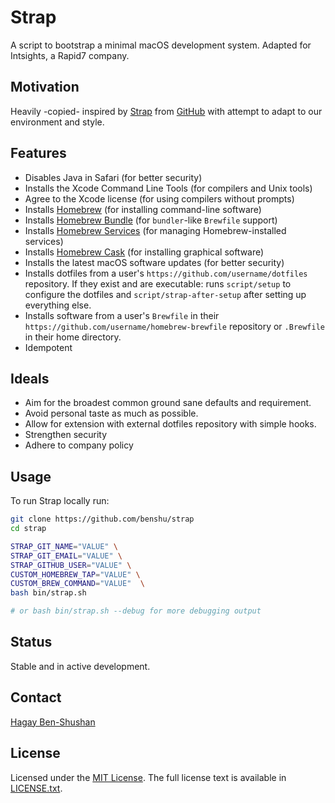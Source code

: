 # Strap

A script to bootstrap a minimal macOS development system. Adapted for Intsights, a Rapid7 company.


## Motivation

Heavily -copied- inspired by [Strap](https://github.com/MikeMqcuaid/strap) from [GitHub](https://github.com/) with attempt to adapt to our environment and style.

## Features

- Disables Java in Safari (for better security)
- Installs the Xcode Command Line Tools (for compilers and Unix tools)
- Agree to the Xcode license (for using compilers without prompts)
- Installs [Homebrew](https://brew.sh) (for installing command-line software)
- Installs [Homebrew Bundle](https://github.com/Homebrew/homebrew-bundle) (for `bundler`-like `Brewfile` support)
- Installs [Homebrew Services](https://github.com/Homebrew/homebrew-services) (for managing Homebrew-installed services)
- Installs [Homebrew Cask](https://github.com/Homebrew/homebrew-cask) (for installing graphical software)
- Installs the latest macOS software updates (for better security)
- Installs dotfiles from a user's `https://github.com/username/dotfiles` repository. If they exist and are executable: runs `script/setup` to configure the dotfiles and `script/strap-after-setup` after setting up everything else.
- Installs software from a user's `Brewfile` in their `https://github.com/username/homebrew-brewfile` repository or `.Brewfile` in their home directory.
- Idempotent

## Ideals

- Aim for the broadest common ground sane defaults and requirement.
- Avoid personal taste as much as possible.
- Allow for extension with external dotfiles repository with simple hooks.
- Strengthen security
- Adhere to company policy

## Usage

To run Strap locally run:

```bash
git clone https://github.com/benshu/strap
cd strap

STRAP_GIT_NAME="VALUE" \
STRAP_GIT_EMAIL="VALUE" \
STRAP_GITHUB_USER="VALUE" \
CUSTOM_HOMEBREW_TAP="VALUE" \
CUSTOM_BREW_COMMAND="VALUE"  \
bash bin/strap.sh

# or bash bin/strap.sh --debug for more debugging output
```

## Status

Stable and in active development.

## Contact

[Hagay Ben-Shushan](mailto:hagay_benshushan@rapid7.com)

## License

Licensed under the [MIT License](https://en.wikipedia.org/wiki/MIT_License).
The full license text is available in [LICENSE.txt](https://github.com/benshu/strap/blob/master/LICENSE.txt).
